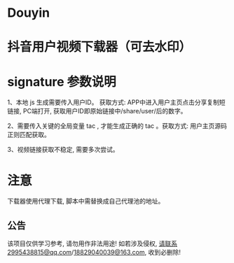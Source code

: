 # Douyin
抖音用户视频下载器（可去水印）
======================

# signature 参数说明

1、本地 js 生成需要传入用户ID。 获取方式: APP中进入用户主页点击分享复制短链接, PC端打开, 获取用户ID即原始链接中/share/user/后的数字。

2、需要传入关键的全局变量 tac , 才能生成正确的 tac 。获取方式: 用户主页源码正则匹配获取。

3、视频链接获取不稳定, 需要多次尝试。

# 注意

下载器使用代理下载, 脚本中需替换成自己代理池的地址。

公告
--------

该项目仅供学习参考, 请勿用作非法用途! 如若涉及侵权, 请联系2995438815@qq.com/18829040039@163.com, 收到必删除! 

